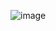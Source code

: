 ![image](https://user-images.githubusercontent.com/60442877/224700841-af21baab-7027-4c97-a4f3-8f9fda7c5a95.png)
